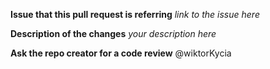 **Issue that this pull request is referring**
_link to the issue here_

**Description of the changes**
_your description here_

**Ask the repo creator for a code review**
@wiktorKycia
